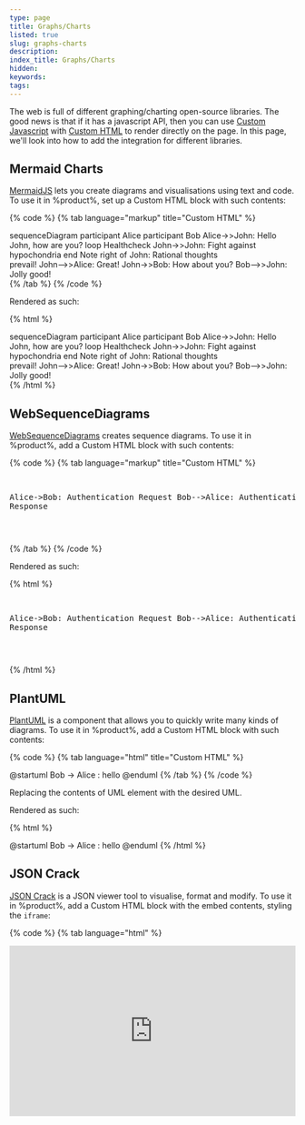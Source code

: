```yaml
---
type: page
title: Graphs/Charts
listed: true
slug: graphs-charts
description: 
index_title: Graphs/Charts
hidden: 
keywords: 
tags: 
---
```



The web is full of different graphing/charting open-source libraries. The good news is that if it has a javascript API, then you can use [Custom Javascript](/support-center/custom-javascript) with [Custom HTML](/support-center/custom-html) to render directly on the page. In this page, we'll look into how to add the integration for different libraries.

## Mermaid Charts

[MermaidJS](https://mermaid-js.github.io) lets you create diagrams and visualisations using text and code. To use it in %product%, set up a Custom HTML block with such contents:


{% code %}
{% tab language="markup" title="Custom HTML" %}
<script src="https://cdn.jsdelivr.net/npm/mermaid/dist/mermaid.min.js"></script>
<div class="mermaid">
sequenceDiagram
    participant Alice
    participant Bob
    Alice->>John: Hello John, how are you?
    loop Healthcheck
        John->>John: Fight against hypochondria
    end
    Note right of John: Rational thoughts <br/>prevail!
    John-->>Alice: Great!
    John->>Bob: How about you?
    Bob-->>John: Jolly good!
</div>
<script>
   mermaid.init();
   window.postMessage('resize', '*'); // resizes the container to remove scroll
</script>
{% /tab %}
{% /code %}


Rendered as such:


{% html %}
<script src="https://cdn.jsdelivr.net/npm/mermaid/dist/mermaid.min.js"></script>
<div class="mermaid">
sequenceDiagram
    participant Alice
    participant Bob
    Alice->>John: Hello John, how are you?
    loop Healthcheck
        John->>John: Fight against hypochondria
    end
    Note right of John: Rational thoughts <br/>prevail!
    John-->>Alice: Great!
    John->>Bob: How about you?
    Bob-->>John: Jolly good!
</div>
<script>
   mermaid.init();
   window.postMessage('resize', '*');
</script>
{% /html %}


## WebSequenceDiagrams

[WebSequenceDiagrams](https://www.websequencediagrams.com/) creates sequence diagrams. To use it in %product%, add a Custom HTML block with such contents:


{% code %}
{% tab language="markup" title="Custom HTML" %}
<div class=wsd wsd-style="modern-blue" ><pre>

Alice->Bob: Authentication Request
Bob-->Alice: Authentication Response

</pre></div><script type="text/javascript" src="https://www.websequencediagrams.com/service.js"></script>
{% /tab %}
{% /code %}


Rendered as such:


{% html %}
<div class=wsd wsd-style="modern-blue" ><pre>

Alice->Bob: Authentication Request
Bob-->Alice: Authentication Response

</pre></div><script type="text/javascript" src="https://www.websequencediagrams.com/service.js"></script>
{% /html %}


## PlantUML

[PlantUML](https://plantuml.com/) is a component that allows you to quickly write many kinds of diagrams. To use it in %product%, add a Custom HTML block with such contents:


{% code %}
{% tab language="html" title="Custom HTML" %}
<head>
  <script src="//cdn.rawgit.com/jmnote/plantuml-encoder/d133f316/dist/plantuml-encoder.min.js"></script>
</head>
<body>
  <uml>
@startuml
Bob -> Alice : hello
@enduml
  </uml>
  <script>
    var el = document.getElementsByTagName('uml')[0];
    var src = "//www.plantuml.com/plantuml/svg/" + window.plantumlEncoder.encode(el.textContent);
    var img = document.createElement('IMG');
    img.src = src;
    img.style.maxWidth = '100%';
    img.onclick = function() {window.postMessage({zoomImage: src}, '*')};
    el.replaceWith(img);
    window.postMessage('resize', '*');
  </script>
</body>
{% /tab %}
{% /code %}


Replacing the contents of UML element with the desired UML.

Rendered as such:


{% html %}
<head>
  <script src="//cdn.rawgit.com/jmnote/plantuml-encoder/d133f316/dist/plantuml-encoder.min.js"></script>
</head>
<body>
  <uml>
@startuml
Bob -> Alice : hello
@enduml
  </uml>
  <script>
    var el = document.getElementsByTagName('uml')[0];
    var src = "//www.plantuml.com/plantuml/svg/" + window.plantumlEncoder.encode(el.textContent);
    var img = document.createElement('IMG');
    img.src = src;
    img.style.maxWidth = '100%';
    el.replaceWith(img);
    window.postMessage('resize', '*');
  </script>
</body>
{% /html %}


## JSON Crack

[JSON Crack](https://jsoncrack.com/) is a JSON viewer tool to visualise, format and modify. To use it in %product%, add a Custom HTML block with the embed contents, styling the `iframe`:


{% code %}
{% tab language="html" %}
<iframe style="border: none; width: 100%; height: 300px;" 
        src="https://jsoncrack.com/widget?json=639b65c5a82efc29a24b2de2" />
{% /tab %}
{% /code %}


Rendered as such:


{% html %}
<iframe style="border: none; width: 100%; height: 300px;" 
        src="https://jsoncrack.com/widget?json=639b65c5a82efc29a24b2de2" />
{% /html %}


